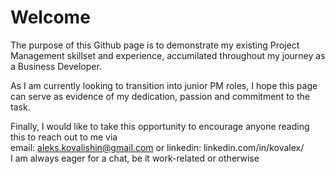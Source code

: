 # Welcome
The purpose of this Github page is to demonstrate my existing Project Management skillset and experience, accumilated throughout my journey as a Business Developer.  

As I am currently looking to transition into junior PM roles, I hope this page can serve as evidence of my dedication, passion and commitment to the task.  

Finally, I would like to take this opportunity to encourage anyone reading this to reach out to me via  
email: aleks.kovalishin@gmail.com or linkedin: linkedin.com/in/kovalex/  
I am always eager for a chat, be it work-related or otherwise
